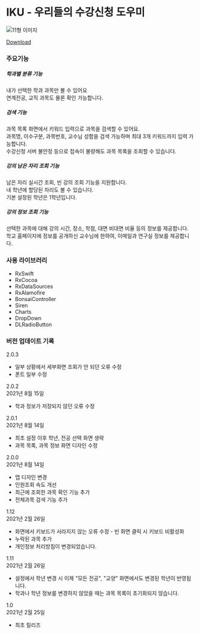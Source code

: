 # IKU - 우리들의 수강신청 도우미
![11형 이미지](https://user-images.githubusercontent.com/53083691/129650802-7c11a376-ba40-4bc7-8830-c58fe331ad21.jpg)

[Download](https://apps.apple.com/kr/app/id1555107801)

### 주요기능  
##### 학과별 분류 기능  
내가 선택한 학과 과목만 볼 수 있어요  
연계전공, 교직 과목도 물론 확인 가능합니다.  

##### 검색 기능
과목 목록 화면에서 키워드 입력으로 과목을 검색할 수 있어요.  
과목명, 이수구분, 과목번호, 교수님 성함을 검색 가능하며 최대 3개 키워드까지 입력 가능합니다.  
수강신청 서버 불안정 등으로 접속이 불량해도 과목 목록을 조회할 수 있습니다.  

##### 강의 남은 자리 조회 기능
남은 자리 실시간 조회, 빈 강의 조회 기능을 지원합니다.  
내 학년에 할당된 자리도 볼 수 있습니다.  
기본 설정된 학년은 1학년입니다.  

##### 강의 정보 조회 기능
선택한 과목에 대해 강의 시간, 장소, 학점, 대면 비대면 비율 등의 정보를 제공합니다.  
학교 홈페이지에 정보를 공개하신 교수님에 한하여, 이메일과 연구실 정보를 제공합니다.    
  
### 사용 라이브러리  
- RxSwift  
- RxCocoa  
- RxDataSources  
- RxAlamofire  
- BonsaiController  
- Siren  
- Charts  
- DropDown  
- DLRadioButton  

### 버전 업데이트 기록
2.0.3  
- 일부 상황에서 세부화면 조회가 안 되던 오류 수정  
- 폰트 일부 수정  

2.0.2  
2021년 8월 15일  
- 학과 정보가 저장되지 않던 오류 수정  

2.0.1  
2021년 8월 14일  
- 최초 설정 이후 학년, 전공 선택 화면 생략  
- 과목 목록, 과목 정보 화면 디자인 수정  

2.0.0  
2021년 8월 14일  
- 앱 디자인 변경  
- 인원조회 속도 개선  
- 최근에 조회한 과목 확인 기능 추가  
- 전체과목 검색 기능 추가  

1.12  
2021년 2월 26일  
- 화면에서 키보드가 사라지지 않는 오류 수정 - 빈 화면 클릭 시 키보드 비활성화  
- 누락된 과목 추가  
- 개인정보 처리방침이 변경되었습니다.  

1.11  
2021년 2월 26일  
- 설정에서 학년 변경 시 이제 "모든 전공", "교양" 화면에서도 변경된 학년이 반영됩니다.  
- 학과나 학년 정보를 변경하지 않았을 때는 과목 목록이 초기화되지 않습니다.  

1.0  
2021년 2월 25일 
- 최초 릴리즈
